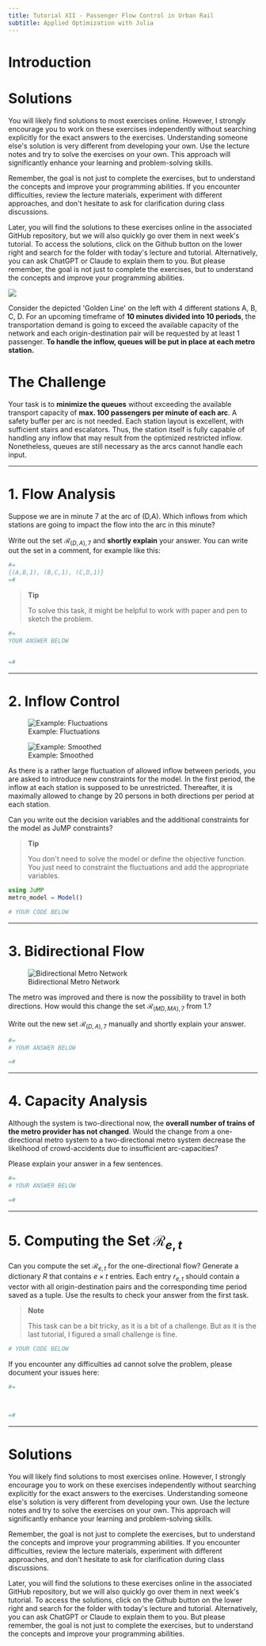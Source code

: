 ```yaml
---
title: Tutorial XII - Passenger Flow Control in Urban Rail
subtitle: Applied Optimization with Julia
---
```



# Introduction

# Solutions

You will likely find solutions to most exercises online. However, I strongly encourage you to work on these exercises independently without searching explicitly for the exact answers to the exercises. Understanding someone else's solution is very different from developing your own. Use the lecture notes and try to solve the exercises on your own. This approach will significantly enhance your learning and problem-solving skills.

Remember, the goal is not just to complete the exercises, but to understand the concepts and improve your programming abilities. If you encounter difficulties, review the lecture materials, experiment with different approaches, and don't hesitate to ask for clarification during class discussions.

Later, you will find the solutions to these exercises online in the associated GitHub repository, but we will also quickly go over them in next week's tutorial. To access the solutions, click on the Github button on the lower right and search for the folder with today's lecture and tutorial. Alternatively, you can ask ChatGPT or Claude to explain them to you. But please remember, the goal is not just to complete the exercises, but to understand the concepts and improve your programming abilities.

![](images/ao_metro-metro_tutorial.svg)

Consider the depicted 'Golden Line' on the left with 4 different stations A, B, C, D. For an upcoming timeframe of **10 minutes divided into 10 periods**, the transportation demand is going to exceed the available capacity of the network and each origin-destination pair will be requested by at least 1 passenger. **To handle the inflow, queues will be put in place at each metro station.**

# The Challenge

Your task is to **minimize the queues** without exceeding the available transport capacity of **max. 100 passengers per minute of each arc**. A safety buffer per arc is not needed. Each station layout is excellent, with sufficient stairs and escalators. Thus, the station itself is fully capable of handling any inflow that may result from the optimized restricted inflow. Nonetheless, queues are still necessary as the arcs cannot handle each input.

------------------------------------------------------------------------

# 1. Flow Analysis

Suppose we are in minute 7 at the arc of (D,A). Which inflows from which stations are going to impact the flow into the arc in this minute?

Write out the set $\mathcal{R}_{(D,A),7}$ and **shortly explain** your answer. You can write out the set in a comment, for example like this:

``` julia
#=
{(A,B,1), (B,C,1), (C,D,1)}
=#
```

> **Tip**
>
> To solve this task, it might be helpful to work with paper and pen to sketch the problem.

``` julia
#=
YOUR ANSWER BELOW


=#
```

------------------------------------------------------------------------

# 2. Inflow Control

<figure>
<img src="images/ao_metro-inflow_var.png" alt="Example: Fluctuations" />
<figcaption aria-hidden="true">Example: Fluctuations</figcaption>
</figure>

<figure>
<img src="images/ao_metro-inflow_smooth.png" alt="Example: Smoothed" />
<figcaption aria-hidden="true">Example: Smoothed</figcaption>
</figure>

As there is a rather large fluctuation of allowed inflow between periods, you are asked to introduce new constraints for the model. In the first period, the inflow at each station is supposed to be unrestricted. Thereafter, it is maximally allowed to change by 20 persons in both directions per period at each station.

Can you write out the decision variables and the additional constraints for the model as JuMP constraints?

> **Tip**
>
> You don't need to solve the model or define the objective function. You just need to constraint the fluctuations and add the appropriate variables.

``` julia
using JuMP
metro_model = Model()

# YOUR CODE BELOW
```

------------------------------------------------------------------------

# 3. Bidirectional Flow

<figure>
<img src="images/ao_metro-metro_tutorial_bidirect.svg" alt="Bidirectional Metro Network" />
<figcaption aria-hidden="true">Bidirectional Metro Network</figcaption>
</figure>

The metro was improved and there is now the possibility to travel in both directions. How would this change the set $\mathcal{R}_{(MD,MA),7}$ from 1.?

Write out the new set $\mathcal{R}_{(D,A),7}$ manually and shortly explain your answer.

``` julia
#=
# YOUR ANSWER BELOW

=#
```

------------------------------------------------------------------------

# 4. Capacity Analysis

Although the system is two-directional now, the **overall number of trains of the metro provider has not changed**. Would the change from a one-directional metro system to a two-directional metro system decrease the likelihood of crowd-accidents due to insufficient arc-capacities?

Please explain your answer in a few sentences.

``` julia
#=
# YOUR ANSWER BELOW

=#
```

------------------------------------------------------------------------

# 5. Computing the Set $\mathcal{R}_{e,t}$

Can you compute the set $\mathcal{R}_{e,t}$ for the one-directional flow? Generate a dictionary $R$ that contains $e \times t$ entries. Each entry $r_{e,t}$ should contain a vector with all origin-destination pairs and the corresponding time period saved as a tuple. Use the results to check your answer from the first task.

> **Note**
>
> This task can be a bit tricky, as it is a bit of a challenge. But as it is the last tutorial, I figured a small challenge is fine.

``` julia
# YOUR CODE BELOW
```

If you encounter any difficulties ad cannot solve the problem, please document your issues here:

``` julia
#=



=#
```

------------------------------------------------------------------------

# Solutions

You will likely find solutions to most exercises online. However, I strongly encourage you to work on these exercises independently without searching explicitly for the exact answers to the exercises. Understanding someone else's solution is very different from developing your own. Use the lecture notes and try to solve the exercises on your own. This approach will significantly enhance your learning and problem-solving skills.

Remember, the goal is not just to complete the exercises, but to understand the concepts and improve your programming abilities. If you encounter difficulties, review the lecture materials, experiment with different approaches, and don't hesitate to ask for clarification during class discussions.

Later, you will find the solutions to these exercises online in the associated GitHub repository, but we will also quickly go over them in next week's tutorial. To access the solutions, click on the Github button on the lower right and search for the folder with today's lecture and tutorial. Alternatively, you can ask ChatGPT or Claude to explain them to you. But please remember, the goal is not just to complete the exercises, but to understand the concepts and improve your programming abilities.
